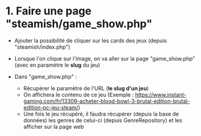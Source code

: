 
# 1. Faire une page "steamish/game_show.php"

- Ajouter la possibilité de cliquer sur les cards des jeux (depuis "steamish/index.php")
- Lorsque l'on clique sur l'image, on va aller sur la page "game_show.php" (avec en paramètre le **slug** du jeu)

- Dans "game_show.php" :
  - Récupérer le paramètre de l'URL (**le slug d'un jeu**)
  - On affichera le contenu de ce jeu (Exemple : https://www.instant-gaming.com/fr/13309-acheter-blood-bowl-3-brutal-edition-brutal-edition-pc-jeu-steam/)
  - Une fois le jeu récupéré, il faudra récupérer (depuis la base de données) les genres de celui-ci (depuis GenreRepository) et les afficher sur la page web